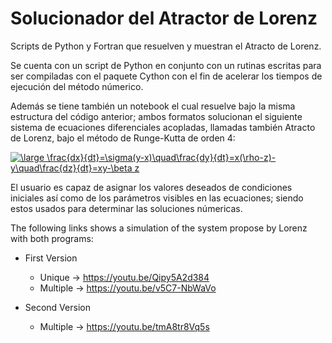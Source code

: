 # Solucionador del Atractor de Lorenz
Scripts de Python y Fortran que resuelven y muestran el Atracto de Lorenz.

Se cuenta con un script de Python en conjunto con un rutinas escritas para ser compiladas
con el paquete Cython con el fin de acelerar los tiempos de ejecución del método númerico.

Además se tiene también un notebook el cual resuelve bajo la misma estructura del código
anterior; ambos formatos solucionan el siguiente sistema de ecuaciones diferenciales acopladas, llamadas también Atracto de Lorenz, bajo el método de Runge-Kutta de orden 4:

<a href="https://www.codecogs.com/eqnedit.php?latex=\bg_white&space;\fn_cm&space;\large&space;\frac{dx}{dt}=\sigma(y-x)\quad\frac{dy}{dt}=x(\rho-z)-y\quad\frac{dz}{dt}=xy-\beta&space;z" target="_blank"><img src="https://latex.codecogs.com/png.latex?\bg_white&space;\fn_cm&space;\large&space;\frac{dx}{dt}=\sigma(y-x)\quad\frac{dy}{dt}=x(\rho-z)-y\quad\frac{dz}{dt}=xy-\beta&space;z" title="\large \frac{dx}{dt}=\sigma(y-x)\quad\frac{dy}{dt}=x(\rho-z)-y\quad\frac{dz}{dt}=xy-\beta z" /></a>

El usuario es capaz de asignar los valores deseados de condiciones iniciales así como de los
parámetros visibles en las ecuaciones; siendo estos usados para determinar las soluciones
númericas.

The following links shows a simulation of the system propose by Lorenz with both programs: 

* First Version
  * Unique -> https://youtu.be/Qipy5A2d384
  * Multiple -> https://youtu.be/v5C7-NbWaVo

* Second Version
  * Multiple -> https://youtu.be/tmA8tr8Vq5s
